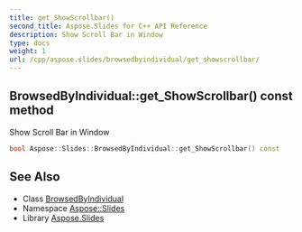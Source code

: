 ```yaml
---
title: get_ShowScrollbar()
second_title: Aspose.Slides for C++ API Reference
description: Show Scroll Bar in Window
type: docs
weight: 1
url: /cpp/aspose.slides/browsedbyindividual/get_showscrollbar/
---
```

## BrowsedByIndividual::get_ShowScrollbar() const method


Show Scroll Bar in Window

```cpp
bool Aspose::Slides::BrowsedByIndividual::get_ShowScrollbar() const
```

## See Also

* Class [BrowsedByIndividual](./)
* Namespace [Aspose::Slides](../)
* Library [Aspose.Slides](../../)